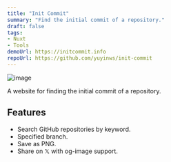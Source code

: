 ```yaml
---
title: "Init Commit"
summary: "Find the initial commit of a repository."
draft: false
tags:
- Nuxt
- Tools
demoUrl: https://initcommit.info
repoUrl: https://github.com/yuyinws/init-commit
---
```


![image](https://cdn.jsdelivr.net/gh/yuyinws/static@master/2024/05/upgit_20240521_1716273548.png)

A website for finding the initial commit of a repository.

## Features

- Search GitHub repositories by keyword.
- Specified branch.
- Save as PNG.
- Share on 𝕏 with og-image support.
